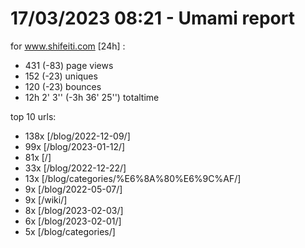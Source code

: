 # 17/03/2023 08:21 - Umami report
for www.shifeiti.com [24h] :

 - 431 (-83) page views
 - 152 (-23) uniques
 - 120 (-23) bounces
 - 12h 2' 3'' (-3h 36' 25'') totaltime


top 10 urls:
 - 138x [/blog/2022-12-09/]
 - 99x [/blog/2023-01-12/]
 - 81x [/]
 - 33x [/blog/2022-12-22/]
 - 13x [/blog/categories/%E6%8A%80%E6%9C%AF/]
 - 9x [/blog/2022-05-07/]
 - 9x [/wiki/]
 - 8x [/blog/2023-02-03/]
 - 6x [/blog/2023-02-01/]
 - 5x [/blog/categories/]


